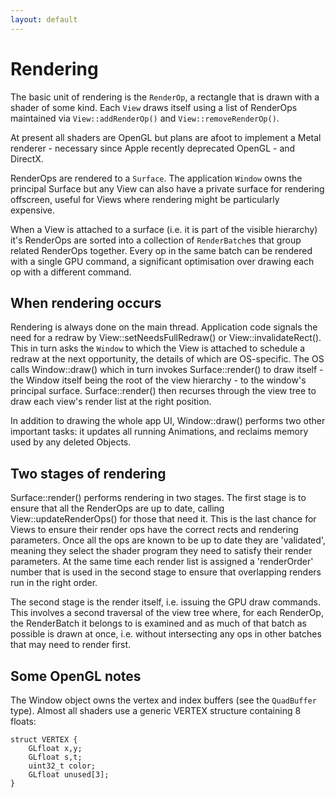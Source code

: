 ```yaml
---
layout: default
---
```

# Rendering

The basic unit of rendering is the `RenderOp`, a rectangle that is
drawn with a shader of some kind. Each `View` draws itself
using a list of RenderOps maintained via `View::addRenderOp()` and
`View::removeRenderOp()`.

At present all shaders are OpenGL but plans are afoot to implement
a Metal renderer - necessary since Apple recently deprecated OpenGL -
and DirectX.

RenderOps are rendered to a `Surface`. The application `Window`
owns the principal Surface but any View can also have a private
surface for rendering offscreen, useful for Views where rendering
might be particularly expensive.

When a View is attached to a surface (i.e. it is part of the visible
hierarchy) it's RenderOps are sorted into a collection of `RenderBatch`es
that group related RenderOps together. Every op in the same
batch can be rendered with a single GPU command, a significant optimisation
over drawing each op with a different command.


## When rendering occurs

Rendering is always done on the main thread. Application code signals
the need for a redraw by View::setNeedsFullRedraw() or View::invalidateRect().
This in turn asks the `Window` to which the View is attached to schedule a redraw
at the next opportunity, the details of which are OS-specific. The OS calls
Window::draw() which in turn invokes Surface::render() to draw itself - the Window
itself being the root of the view hierarchy - to the window's principal surface.
Surface::render() then recurses through the view tree to draw each view's
render list at the right position.

In addition to drawing the whole app UI, Window::draw() performs two other
important tasks: it updates all running Animations, and reclaims memory
used by any deleted Objects.


## Two stages of rendering

Surface::render() performs rendering in two stages. The first stage is to ensure
that all the RenderOps are up to date, calling View::updateRenderOps() for those
that need it. This is the last chance for Views to ensure their render ops
have the correct rects and rendering parameters. Once all the ops are known to
be up to date they are 'validated', meaning they select the shader program
they need to satisfy their render parameters. At the same time each render list
is assigned a 'renderOrder' number that is used in the second stage to ensure
that overlapping renders run in the right order.

The second stage is the render itself, i.e. issuing the GPU draw commands. This
involves a second traversal of the view tree where, for each RenderOp, the
RenderBatch it belongs to is examined and as much of that batch as possible is
drawn at once, i.e. without intersecting any ops in other batches that may need
to render first.


## Some OpenGL notes

The Window object owns the vertex and index buffers (see the `QuadBuffer` type).
Almost all shaders use a generic VERTEX structure containing 8 floats:

    struct VERTEX {
        GLfloat x,y;
        GLfloat s,t;
        uint32_t color;
        GLfloat unused[3];
    }
